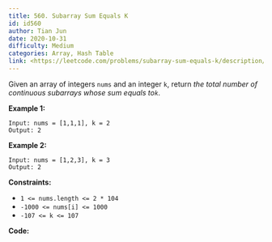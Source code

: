 ```yaml
---
title: 560. Subarray Sum Equals K
id: id560
author: Tian Jun
date: 2020-10-31
difficulty: Medium
categories: Array, Hash Table
link: <https://leetcode.com/problems/subarray-sum-equals-k/description/>
---
```


Given an array of integers `nums` and an integer `k`, return _the total number
of continuous subarrays whose sum equals to`k`_.



**Example 1:**
            
	Input: nums = [1,1,1], k = 2    
	Output: 2    

**Example 2:**
            
	Input: nums = [1,2,3], k = 3    
	Output: 2    



**Constraints:**

  * `1 <= nums.length <= 2 * 104`
  * `-1000 <= nums[i] <= 1000`
  * `-107 <= k <= 107`


**Code:**
